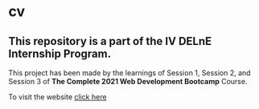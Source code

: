 # cv

This repository is a part of the IV DELnE Internship Program.
-------------------------------------------------------------

This project has been made by the learnings of Session 1, Session 2, and Session 3 of **The Complete 2021 Web Development Bootcamp** Course.

To visit the website [click here](https://dvvanjari-d19.github.io/cv/index.html)
